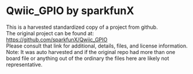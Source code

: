 
# Qwiic_GPIO by sparkfunX  
This is a harvested standardized copy of a project from github.  
The original project can be found at:  
https://github.com/sparkfunX/Qwiic_GPIO  
Please consult that link for additional, details, files, and license information.  
Note: It was auto harvested and if the original repo had more than one board file or anything out of the ordinary the files here are likely not representative.  
    